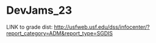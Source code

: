 # DevJams_23
 
LINK to grade dist:
http://usfweb.usf.edu/dss/infocenter/?report_category=ADM&report_type=SGDIS